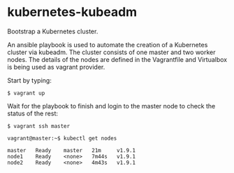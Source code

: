 # kubernetes-kubeadm
Bootstrap a Kubernetes cluster.

An ansible playbook is used to automate the creation of a Kubernetes cluster via kubeadm. The cluster consists of one master and two worker nodes. The details of the nodes are defined in the Vagrantfile and Virtualbox is being used as vagrant provider.

Start by typing:

```$ vagrant up```

Wait for the playbook to finish and login to the master node to check the status of the rest:

```$ vagrant ssh master```


```vagrant@master:~$ kubectl get nodes```

```NAME     STATUS   ROLES    AGE     VERSION
master   Ready    master   21m     v1.9.1
node1    Ready    <none>   7m44s   v1.9.1
node2    Ready    <none>   4m43s   v1.9.1
```

